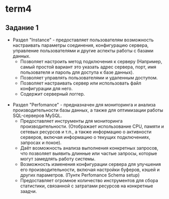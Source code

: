 # term4

<h2>Задание 1</h2>
<ul>
  <li>Раздел "Instance" - предоставляет пользователям возможность настраивать параметры соединения, конфигурацию сервера, управление пользователями и другие аспекты работы с базами данных.
    <ul>
      <li>Позволяет настроить метод подключения к серверу (Например, самый простой вариант это указать адрес сервера, порт, имя пользователя и пароль для доступа к базе данных).</li>
      <li>Позволяет управлять пользователями и удаленным доступом.</li>
      <li>Позволяет настраивать сервер или использовать файл конфигурации для него.</li>
      <li>Содержит серверный логгер.</li>
    </ul>
  </li>
<br/>
  <li>Раздел "Perfomance" - предназначен для мониторинга и анализа производительности базы данных, а также для оптимизации работы SQL-серверов MySQL.
    <ul>
      <li>Предоставляет инструменты для мониторинга производительности. (Отображает использование CPU, памяти и сетевых ресурсов и т.п., а также информацию о активности серверов, включая информацию о текущих подключениях, запросах и покое).</li>
      <li>Даёт возможность анализа выполнения конкретных запросов, что позволяет выявить длинные или частые запросы, которые могут замедлять работу системы.</li>
      <li>Возможность изменения конфигурации сервера для улучшения его производительности, включая настройки буферов, кэшей и других параметров. (Пунтк Perfomance Schema setup)</li>
      <li>Предоставляет огромное количество инструментов для сбора статистики, связанной с затратами ресурсов на конкретные заадчи.</li>
    </ul>
  </li>
</ul>
